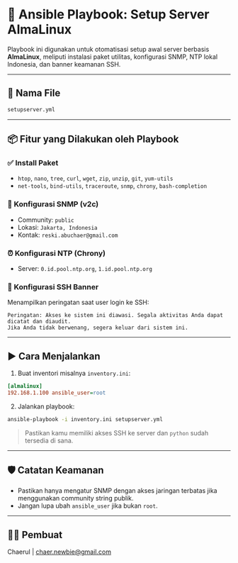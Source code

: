# 🚀 Ansible Playbook: Setup Server AlmaLinux

Playbook ini digunakan untuk otomatisasi setup awal server berbasis **AlmaLinux**, meliputi instalasi paket utilitas, konfigurasi SNMP, NTP lokal Indonesia, dan banner keamanan SSH.

---

## 📁 Nama File

```bash
setupserver.yml
```

---

## 📦 Fitur yang Dilakukan oleh Playbook

### ✅ Install Paket
- `htop`, `nano`, `tree`, `curl`, `wget`, `zip`, `unzip`, `git`, `yum-utils`
- `net-tools`, `bind-utils`, `traceroute`, `snmp`, `chrony`, `bash-completion`

### 🔐 Konfigurasi SNMP (v2c)
- Community: `public`
- Lokasi: `Jakarta, Indonesia`
- Kontak: `reski.abuchaer@gmail.com`

### ⏰ Konfigurasi NTP (Chrony)
- Server: `0.id.pool.ntp.org`, `1.id.pool.ntp.org`

### 📢 Konfigurasi SSH Banner
Menampilkan peringatan saat user login ke SSH:
```
Peringatan: Akses ke sistem ini diawasi. Segala aktivitas Anda dapat dicatat dan diaudit.
Jika Anda tidak berwenang, segera keluar dari sistem ini.
```

---

## ▶️ Cara Menjalankan

1. Buat inventori misalnya `inventory.ini`:
```ini
[almalinux]
192.168.1.100 ansible_user=root
```

2. Jalankan playbook:
```bash
ansible-playbook -i inventory.ini setupserver.yml
```

> Pastikan kamu memiliki akses SSH ke server dan `python` sudah tersedia di sana.

---

## 🛡️ Catatan Keamanan

- Pastikan hanya mengatur SNMP dengan akses jaringan terbatas jika menggunakan community string publik.
- Jangan lupa ubah `ansible_user` jika bukan `root`.

---

## 👨‍💻 Pembuat

Chaerul | [chaer.newbie@gmail.com](mailto:chaer.newbie@gmail.com)